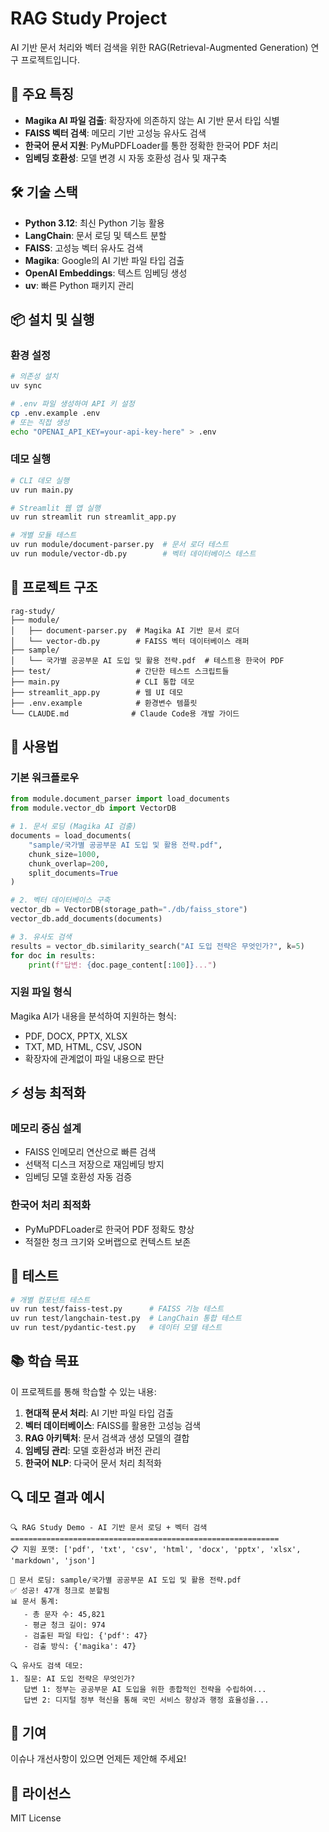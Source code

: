 # RAG Study Project

AI 기반 문서 처리와 벡터 검색을 위한 RAG(Retrieval-Augmented Generation) 연구 프로젝트입니다.

## 🚀 주요 특징

- **Magika AI 파일 검출**: 확장자에 의존하지 않는 AI 기반 문서 타입 식별
- **FAISS 벡터 검색**: 메모리 기반 고성능 유사도 검색
- **한국어 문서 지원**: PyMuPDFLoader를 통한 정확한 한국어 PDF 처리
- **임베딩 호환성**: 모델 변경 시 자동 호환성 검사 및 재구축

## 🛠️ 기술 스택

- **Python 3.12**: 최신 Python 기능 활용
- **LangChain**: 문서 로딩 및 텍스트 분할
- **FAISS**: 고성능 벡터 유사도 검색
- **Magika**: Google의 AI 기반 파일 타입 검출
- **OpenAI Embeddings**: 텍스트 임베딩 생성
- **uv**: 빠른 Python 패키지 관리

## 📦 설치 및 실행

### 환경 설정

```bash
# 의존성 설치
uv sync

# .env 파일 생성하여 API 키 설정
cp .env.example .env
# 또는 직접 생성
echo "OPENAI_API_KEY=your-api-key-here" > .env
```

### 데모 실행

```bash
# CLI 데모 실행
uv run main.py

# Streamlit 웹 앱 실행
uv run streamlit run streamlit_app.py

# 개별 모듈 테스트
uv run module/document-parser.py  # 문서 로더 테스트
uv run module/vector-db.py        # 벡터 데이터베이스 테스트
```

## 📁 프로젝트 구조

```text
rag-study/
├── module/
│   ├── document-parser.py  # Magika AI 기반 문서 로더
│   └── vector-db.py        # FAISS 벡터 데이터베이스 래퍼
├── sample/
│   └── 국가별 공공부문 AI 도입 및 활용 전략.pdf  # 테스트용 한국어 PDF
├── test/                   # 간단한 테스트 스크립트들
├── main.py                 # CLI 통합 데모
├── streamlit_app.py        # 웹 UI 데모
├── .env.example            # 환경변수 템플릿
└── CLAUDE.md              # Claude Code용 개발 가이드
```

## 🔧 사용법

### 기본 워크플로우

```python
from module.document_parser import load_documents
from module.vector_db import VectorDB

# 1. 문서 로딩 (Magika AI 검출)
documents = load_documents(
    "sample/국가별 공공부문 AI 도입 및 활용 전략.pdf",
    chunk_size=1000, 
    chunk_overlap=200,
    split_documents=True
)

# 2. 벡터 데이터베이스 구축
vector_db = VectorDB(storage_path="./db/faiss_store")
vector_db.add_documents(documents)

# 3. 유사도 검색
results = vector_db.similarity_search("AI 도입 전략은 무엇인가?", k=5)
for doc in results:
    print(f"답변: {doc.page_content[:100]}...")
```

### 지원 파일 형식

Magika AI가 내용을 분석하여 지원하는 형식:

- PDF, DOCX, PPTX, XLSX
- TXT, MD, HTML, CSV, JSON
- 확장자에 관계없이 파일 내용으로 판단

## ⚡ 성능 최적화

### 메모리 중심 설계

- FAISS 인메모리 연산으로 빠른 검색
- 선택적 디스크 저장으로 재임베딩 방지
- 임베딩 모델 호환성 자동 검증

### 한국어 처리 최적화

- PyMuPDFLoader로 한국어 PDF 정확도 향상
- 적절한 청크 크기와 오버랩으로 컨텍스트 보존

## 🧪 테스트

```bash
# 개별 컴포넌트 테스트
uv run test/faiss-test.py      # FAISS 기능 테스트
uv run test/langchain-test.py  # LangChain 통합 테스트
uv run test/pydantic-test.py   # 데이터 모델 테스트
```

## 📚 학습 목표

이 프로젝트를 통해 학습할 수 있는 내용:

1. **현대적 문서 처리**: AI 기반 파일 타입 검출
2. **벡터 데이터베이스**: FAISS를 활용한 고성능 검색
3. **RAG 아키텍처**: 문서 검색과 생성 모델의 결합
4. **임베딩 관리**: 모델 호환성과 버전 관리
5. **한국어 NLP**: 다국어 문서 처리 최적화

## 🔍 데모 결과 예시

```text
🔍 RAG Study Demo - AI 기반 문서 로딩 + 벡터 검색
============================================================
📋 지원 포맷: ['pdf', 'txt', 'csv', 'html', 'docx', 'pptx', 'xlsx', 'markdown', 'json']

📄 문서 로딩: sample/국가별 공공부문 AI 도입 및 활용 전략.pdf
✅ 성공! 47개 청크로 분할됨
📊 문서 통계:
   - 총 문자 수: 45,821
   - 평균 청크 길이: 974
   - 검출된 파일 타입: {'pdf': 47}
   - 검출 방식: {'magika': 47}

🔍 유사도 검색 데모:
1. 질문: AI 도입 전략은 무엇인가?
   답변 1: 정부는 공공부문 AI 도입을 위한 종합적인 전략을 수립하여...
   답변 2: 디지털 정부 혁신을 통해 국민 서비스 향상과 행정 효율성을...
```

## 🤝 기여

이슈나 개선사항이 있으면 언제든 제안해 주세요!

## 📄 라이선스

MIT License
